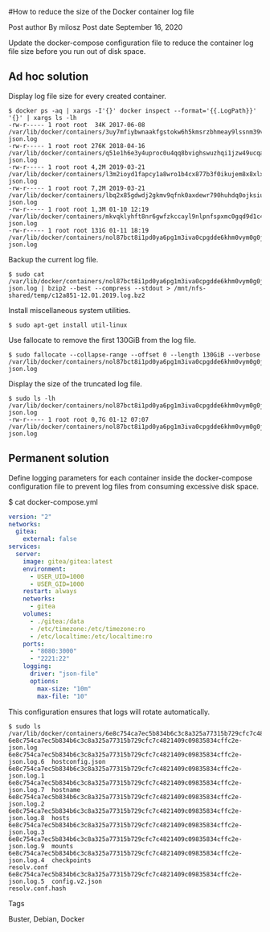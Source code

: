 #How to reduce the size of the Docker container log file

Post author By milosz
Post date September 16, 2020

Update the docker-compose configuration file to reduce the container log file size before you run out of disk space.


## Ad hoc solution

Display log file size for every created container.

```shell
$ docker ps -aq | xargs -I'{}' docker inspect --format='{{.LogPath}}' '{}' | xargs ls -lh
-rw-r----- 1 root root  34K 2017-06-08  /var/lib/docker/containers/3uy7mfiybwnaakfgstokw6h5kmsrzbhmeay9lssnm39v8y5ngf6yz7amd3i8kjhj/3uy7mfiybwnaakfgstokw6h5kmsrzbhmeay9lssnm39v8y5ngf6yz7amd3i8kjhj-json.log
-rw-r----- 1 root root 276K 2018-04-16  /var/lib/docker/containers/q51e1h6e3y4uproc0u4qq8bvighswuzhqi1jzw49ucqarsbcftfdcpa26ls02bxo/q51e1h6e3y4uproc0u4qq8bvighswuzhqi1jzw49ucqarsbcftfdcpa26ls02bxo-json.log
-rw-r----- 1 root root 4,2M 2019-03-21  /var/lib/docker/containers/l3m2ioyd1fapcy1a8wro1b4cx877b3f0ikujem8x8xlxon0t4sjs1xkdqh2eona8/l3m2ioyd1fapcy1a8wro1b4cx877b3f0ikujem8x8xlxon0t4sjs1xkdqh2eona8-json.log
-rw-r----- 1 root root 7,2M 2019-03-21  /var/lib/docker/containers/lbq2x85gdwdj2gkmv9qfnk0axdewr790huhdq0ojksiuxxhfsp8y8q4bpj4ri5t4/lbq2x85gdwdj2gkmv9qfnk0axdewr790huhdq0ojksiuxxhfsp8y8q4bpj4ri5t4-json.log
-rw-r----- 1 root root 1,3M 01-10 12:19 /var/lib/docker/containers/mkvqklyhft8nr6gwfzkccayl9nlpnfspxmc0gqd9d1c4mgilj5muzoxluwkf9eav/mkvqklyhft8nr6gwfzkccayl9nlpnfspxmc0gqd9d1c4mgilj5muzoxluwkf9eav-json.log
-rw-r----- 1 root root 131G 01-11 18:19 /var/lib/docker/containers/nol87bct8i1pd0ya6pg1m3iva0cpgdde6khm0vym0g0jlob1jd3gcgbwm1scfpyg/nol87bct8i1pd0ya6pg1m3iva0cpgdde6khm0vym0g0jlob1jd3gcgbwm1scfpyg-json.log

```

Backup the current log file.

```shell
$ sudo cat /var/lib/docker/containers/nol87bct8i1pd0ya6pg1m3iva0cpgdde6khm0vym0g0jlob1jd3gcgbwm1scfpyg/nol87bct8i1pd0ya6pg1m3iva0cpgdde6khm0vym0g0jlob1jd3gcgbwm1scfpyg-json.log | bzip2 --best --compress --stdout > /mnt/nfs-shared/temp/c12a851-12.01.2019.log.bz2

```

Install miscellaneous system utilities.

```shell
$ sudo apt-get install util-linux
```

Use fallocate to remove the first 130GiB from the log file.

```shell
$ sudo fallocate --collapse-range --offset 0 --length 130GiB --verbose /var/lib/docker/containers/nol87bct8i1pd0ya6pg1m3iva0cpgdde6khm0vym0g0jlob1jd3gcgbwm1scfpyg/nol87bct8i1pd0ya6pg1m3iva0cpgdde6khm0vym0g0jlob1jd3gcgbwm1scfpyg-json.log

```
Display the size of the truncated log file.

```shell
$ sudo ls -lh /var/lib/docker/containers/nol87bct8i1pd0ya6pg1m3iva0cpgdde6khm0vym0g0jlob1jd3gcgbwm1scfpyg/nol87bct8i1pd0ya6pg1m3iva0cpgdde6khm0vym0g0jlob1jd3gcgbwm1scfpyg-json.log
-rw-r----- 1 root root 0,7G 01-12 07:07 /var/lib/docker/containers/nol87bct8i1pd0ya6pg1m3iva0cpgdde6khm0vym0g0jlob1jd3gcgbwm1scfpyg/nol87bct8i1pd0ya6pg1m3iva0cpgdde6khm0vym0g0jlob1jd3gcgbwm1scfpyg-json.log

```

## Permanent solution

Define logging parameters for each container inside the docker-compose configuration file to prevent log files from consuming excessive disk space.

$ cat docker-compose.yml

```yml
version: "2"
networks:
  gitea:
    external: false
services:
  server:
    image: gitea/gitea:latest
    environment:
      - USER_UID=1000
      - USER_GID=1000
    restart: always
    networks:
      - gitea
    volumes:
      - ./gitea:/data
      - /etc/timezone:/etc/timezone:ro
      - /etc/localtime:/etc/localtime:ro
    ports:
      - "8080:3000"
      - "2221:22"
    logging:
      driver: "json-file"
      options:
        max-size: "10m"
        max-file: "10"

```

This configuration ensures that logs will rotate automatically.

```shell
$ sudo ls /var/lib/docker/containers/6e8c754ca7ec5b834b6c3c8a325a77315b729cfc7c4821409c09835834cffc2e/
6e8c754ca7ec5b834b6c3c8a325a77315b729cfc7c4821409c09835834cffc2e-json.log    6e8c754ca7ec5b834b6c3c8a325a77315b729cfc7c4821409c09835834cffc2e-json.log.6  hostconfig.json
6e8c754ca7ec5b834b6c3c8a325a77315b729cfc7c4821409c09835834cffc2e-json.log.1  6e8c754ca7ec5b834b6c3c8a325a77315b729cfc7c4821409c09835834cffc2e-json.log.7  hostname
6e8c754ca7ec5b834b6c3c8a325a77315b729cfc7c4821409c09835834cffc2e-json.log.2  6e8c754ca7ec5b834b6c3c8a325a77315b729cfc7c4821409c09835834cffc2e-json.log.8  hosts
6e8c754ca7ec5b834b6c3c8a325a77315b729cfc7c4821409c09835834cffc2e-json.log.3  6e8c754ca7ec5b834b6c3c8a325a77315b729cfc7c4821409c09835834cffc2e-json.log.9  mounts
6e8c754ca7ec5b834b6c3c8a325a77315b729cfc7c4821409c09835834cffc2e-json.log.4  checkpoints                                                                  resolv.conf
6e8c754ca7ec5b834b6c3c8a325a77315b729cfc7c4821409c09835834cffc2e-json.log.5  config.v2.json                                                               resolv.conf.hash

```

Tags

Buster, Debian, Docker